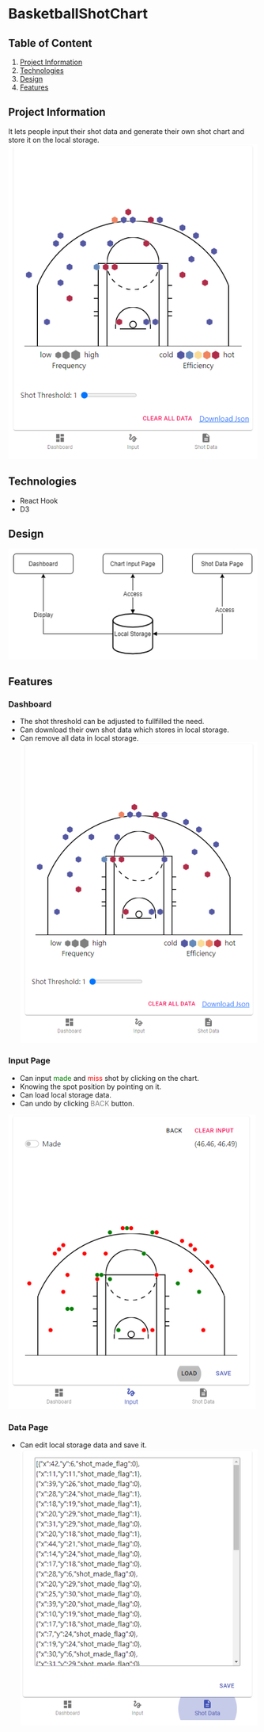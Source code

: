 # BasketballShotChart
## Table of Content
1. [Project Information](#appinfo)
2. [Technologies](#technologies)
3. [Design](#design)
4. [Features](#features)

<a name="appinfo"></a>
## Project Information
It lets people input their shot data and generate their own shot chart and store it on the local storage.<br>
<img src="./doc/Dashboard.PNG" alt="app design" width="700px"><br>

<a name="technologies"></a>
## Technologies
- React Hook
- D3

<a name="design"></a>
## Design
<img src="./doc/design.png" alt="app design" width="700px">

<a name="features"></a>
## Features

### Dashboard 
- The shot threshold can be adjusted to fullfilled the need.
- Can download their own shot data which stores in local storage.
- Can remove all data in local storage.
<img src="./doc/Dashboard.PNG" alt="app design" width="500px"><br>

### Input Page
- Can input <span style="color:green;">made</span> and <span style="color:red;">miss</span> shot by clicking on the chart.
- Knowing the spot position by pointing on it.
- Can load local storage data.
- Can undo by clicking <span style="color:grey;">BACK</span> button.

<img src="./doc/ChartInput.PNG" alt="app design" width="500px"><br>

### Data Page
- Can edit local storage data and save it.
<img src="./doc/ShotData.PNG" alt="app design" width="500px"><br>

